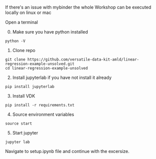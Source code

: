 
If there's an issue with mybinder the whole Workshop can be executed locally on linux or mac


Open a terminal

0. Make sure you have python installed 
```
python -V
```

1. Clone repo
```
git clone https://github.com/versatile-data-kit-amld/linear-regression-example-unsolved.git
cd linear-regression-example-unsolved
```


2. Install jupyterlab if you have not install it already 

```
pip install jupyterlab
```

3. Install VDK 

```
pip install -r requirements.txt
```

4. Source environment variables
```
source start
```

5. Start jupyter 
```
jupyter lab
```

Navigate to setup.ipynb file and continue with the excersize. 